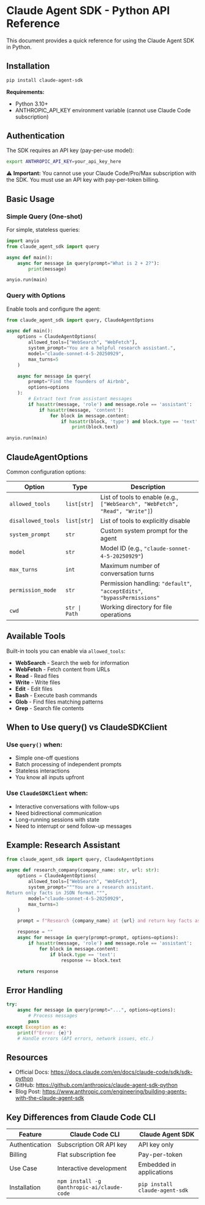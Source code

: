 # Claude Agent SDK - Python API Reference

This document provides a quick reference for using the Claude Agent SDK in Python.

## Installation

```bash
pip install claude-agent-sdk
```

**Requirements:**
- Python 3.10+
- ANTHROPIC_API_KEY environment variable (cannot use Claude Code subscription)

## Authentication

The SDK requires an API key (pay-per-use model):

```bash
export ANTHROPIC_API_KEY=your_api_key_here
```

⚠️ **Important:** You cannot use your Claude Code/Pro/Max subscription with the SDK. You must use an API key with pay-per-token billing.

## Basic Usage

### Simple Query (One-shot)

For simple, stateless queries:

```python
import anyio
from claude_agent_sdk import query

async def main():
    async for message in query(prompt="What is 2 + 2?"):
        print(message)

anyio.run(main)
```

### Query with Options

Enable tools and configure the agent:

```python
from claude_agent_sdk import query, ClaudeAgentOptions

async def main():
    options = ClaudeAgentOptions(
        allowed_tools=["WebSearch", "WebFetch"],
        system_prompt="You are a helpful research assistant.",
        model="claude-sonnet-4-5-20250929",
        max_turns=5
    )

    async for message in query(
        prompt="Find the founders of Airbnb",
        options=options
    ):
        # Extract text from assistant messages
        if hasattr(message, 'role') and message.role == 'assistant':
            if hasattr(message, 'content'):
                for block in message.content:
                    if hasattr(block, 'type') and block.type == 'text':
                        print(block.text)

anyio.run(main)
```

## ClaudeAgentOptions

Common configuration options:

| Option | Type | Description |
|--------|------|-------------|
| `allowed_tools` | `list[str]` | List of tools to enable (e.g., `["WebSearch", "WebFetch", "Read", "Write"]`) |
| `disallowed_tools` | `list[str]` | List of tools to explicitly disable |
| `system_prompt` | `str` | Custom system prompt for the agent |
| `model` | `str` | Model ID (e.g., `"claude-sonnet-4-5-20250929"`) |
| `max_turns` | `int` | Maximum number of conversation turns |
| `permission_mode` | `str` | Permission handling: `"default"`, `"acceptEdits"`, `"bypassPermissions"` |
| `cwd` | `str \| Path` | Working directory for file operations |

## Available Tools

Built-in tools you can enable via `allowed_tools`:

- **WebSearch** - Search the web for information
- **WebFetch** - Fetch content from URLs
- **Read** - Read files
- **Write** - Write files
- **Edit** - Edit files
- **Bash** - Execute bash commands
- **Glob** - Find files matching patterns
- **Grep** - Search file contents

## When to Use query() vs ClaudeSDKClient

### Use `query()` when:
- Simple one-off questions
- Batch processing of independent prompts
- Stateless interactions
- You know all inputs upfront

### Use `ClaudeSDKClient` when:
- Interactive conversations with follow-ups
- Need bidirectional communication
- Long-running sessions with state
- Need to interrupt or send follow-up messages

## Example: Research Assistant

```python
from claude_agent_sdk import query, ClaudeAgentOptions

async def research_company(company_name: str, url: str):
    options = ClaudeAgentOptions(
        allowed_tools=["WebSearch", "WebFetch"],
        system_prompt="""You are a research assistant.
Return only facts in JSON format.""",
        model="claude-sonnet-4-5-20250929",
        max_turns=3
    )

    prompt = f"Research {company_name} at {url} and return key facts as JSON"

    response = ""
    async for message in query(prompt=prompt, options=options):
        if hasattr(message, 'role') and message.role == 'assistant':
            for block in message.content:
                if block.type == 'text':
                    response += block.text

    return response
```

## Error Handling

```python
try:
    async for message in query(prompt="...", options=options):
        # Process messages
        pass
except Exception as e:
    print(f"Error: {e}")
    # Handle errors (API errors, network issues, etc.)
```

## Resources

- Official Docs: https://docs.claude.com/en/docs/claude-code/sdk/sdk-python
- GitHub: https://github.com/anthropics/claude-agent-sdk-python
- Blog Post: https://www.anthropic.com/engineering/building-agents-with-the-claude-agent-sdk

## Key Differences from Claude Code CLI

| Feature | Claude Code CLI | Claude Agent SDK |
|---------|----------------|------------------|
| Authentication | Subscription OR API key | API key only |
| Billing | Flat subscription fee | Pay-per-token |
| Use Case | Interactive development | Embedded in applications |
| Installation | `npm install -g @anthropic-ai/claude-code` | `pip install claude-agent-sdk` |
